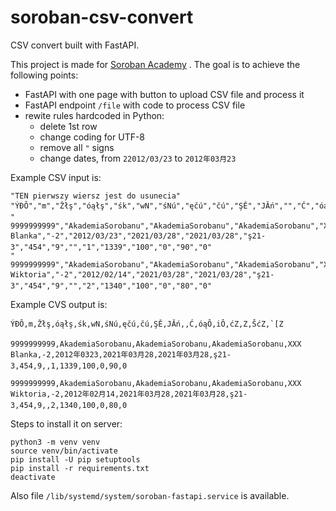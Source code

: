 # soroban-csv-convert
CSV convert built with FastAPI.

This project is made for [Soroban Academy](https://akademiasorobanu.pl/) . The goal is to achieve the following points:

* FastAPI with one page with button to upload CSV file and process it
* FastAPI endpoint `/file` with code to process CSV file
* rewite rules hardcoded in Python:
  * delete 1st row
  * change coding for UTF-8
  * remove all `"` signs
  * change dates, from `22012/03/23` to `2012年03月23`

Example CSV input is:

```
"TEN pierwszy wiersz jest do usunecia"
"ÝĐÔ","m","Žłş","óąłş","śk","wN","śNú","ęčú","čú","ŞĚ","JĂń","","Ć","óąÔ","iÔ","ćZ","Z","ŠćZ","`[Z"
"		9999999999","AkademiaSorobanu","AkademiaSorobanu","AkademiaSorobanu","XXX Blanka","-2","2012/03/23","2021/03/28","2021/03/28","ş21-3","454","9","","1","1339","100","0","90","0"
"		9999999999","AkademiaSorobanu","AkademiaSorobanu","AkademiaSorobanu","XXX Wiktoria","-2","2012/02/14","2021/03/28","2021/03/28","ş21-3","454","9","","2","1340","100","0","80","0"
```

Example CVS output is:

```
ÝĐÔ,m,Žłş,óąłş,śk,wN,śNú,ęčú,čú,ŞĚ,JĂń,,Ć,óąÔ,iÔ,ćZ,Z,ŠćZ,`[Z
		9999999999,AkademiaSorobanu,AkademiaSorobanu,AkademiaSorobanu,XXX Blanka,-2,2012年0323,2021年03月28,2021年03月28,ş21-3,454,9,,1,1339,100,0,90,0
		9999999999,AkademiaSorobanu,AkademiaSorobanu,AkademiaSorobanu,XXX Wiktoria,-2,2012年02月14,2021年03月28,2021年03月28,ş21-3,454,9,,2,1340,100,0,80,0
```

Steps to install it on server:

```
python3 -m venv venv
source venv/bin/activate
pip install -U pip setuptools
pip install -r requirements.txt
deactivate
```

Also file `/lib/systemd/system/soroban-fastapi.service` is available.
